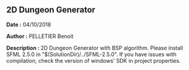 ## 2D Dungeon Generator

<b>Date :</b> 04/10/2018

<b>Author :</b> PELLETIER Benoit

<b>Description : </b>
2D Dungeon Generator with BSP algorithm.
Please install SFML 2.5.0 in "$(SolutionDir)/../SFML-2.5.0".
If you have issues with compilation, check the version of windows' SDK in project properties.